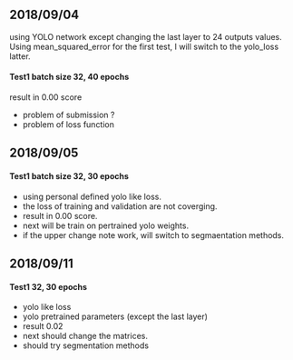 ## 2018/09/04

using YOLO network except changing the last layer to 24 outputs values.
Using mean_squared_error for the first test, I will switch to the yolo_loss latter.
#### Test1 batch size 32, 40 epochs
result in 0.00 score
- problem of submission ?
- problem of loss function


## 2018/09/05

#### Test1 batch size 32, 30 epochs
- using personal defined yolo like loss.
- the loss of training and validation are not coverging.
- result in 0.00 score.
- next will be train on pertrained yolo weights.
- if the upper change note work, will switch to segmaentation methods.

## 2018/09/11
#### Test1 32, 30 epochs
- yolo like loss
- yolo pretrained parameters (except the last layer)
- result 0.02 
- next should change the matrices.
- should try segmentation methods
